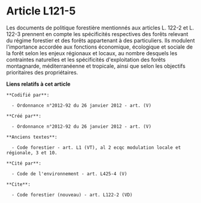 # Article L121-5

Les documents de politique forestière mentionnés aux articles L. 122-2 et L. 122-3 prennent en compte les spécificités
respectives des forêts relevant du régime forestier et des forêts appartenant à des particuliers. Ils modulent l'importance
accordée aux fonctions économique, écologique et sociale de la forêt selon les enjeux régionaux et locaux, au nombre desquels
les contraintes naturelles et les spécificités d'exploitation des forêts montagnarde, méditerranéenne et tropicale, ainsi que
selon les objectifs prioritaires des propriétaires.

**Liens relatifs à cet article**

	**Codifié par**:

	  - Ordonnance n°2012-92 du 26 janvier 2012 - art. (V)

	**Créé par**:

	  - Ordonnance n°2012-92 du 26 janvier 2012 - art. (V)

	**Anciens textes**:

	  - Code forestier - art. L1 (VT), al 2 ecqc modulation locale et régionale, 3 et 10.

	**Cité par**:

	  - Code de l'environnement - art. L425-4 (V)

	**Cite**:

	  - Code forestier (nouveau) - art. L122-2 (VD)
